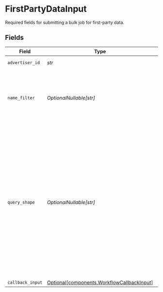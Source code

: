 # FirstPartyDataInput

Required fields for submitting a bulk job for first-party data.


## Fields

| Field                                                                                                                                                                                                                                                                                                                                                                                                                                                                                                            | Type                                                                                                                                                                                                                                                                                                                                                                                                                                                                                                             | Required                                                                                                                                                                                                                                                                                                                                                                                                                                                                                                         | Description                                                                                                                                                                                                                                                                                                                                                                                                                                                                                                      |
| ---------------------------------------------------------------------------------------------------------------------------------------------------------------------------------------------------------------------------------------------------------------------------------------------------------------------------------------------------------------------------------------------------------------------------------------------------------------------------------------------------------------- | ---------------------------------------------------------------------------------------------------------------------------------------------------------------------------------------------------------------------------------------------------------------------------------------------------------------------------------------------------------------------------------------------------------------------------------------------------------------------------------------------------------------- | ---------------------------------------------------------------------------------------------------------------------------------------------------------------------------------------------------------------------------------------------------------------------------------------------------------------------------------------------------------------------------------------------------------------------------------------------------------------------------------------------------------------- | ---------------------------------------------------------------------------------------------------------------------------------------------------------------------------------------------------------------------------------------------------------------------------------------------------------------------------------------------------------------------------------------------------------------------------------------------------------------------------------------------------------------- |
| `advertiser_id`                                                                                                                                                                                                                                                                                                                                                                                                                                                                                                  | *str*                                                                                                                                                                                                                                                                                                                                                                                                                                                                                                            | :heavy_check_mark:                                                                                                                                                                                                                                                                                                                                                                                                                                                                                               | The advertiser ID to query for.                                                                                                                                                                                                                                                                                                                                                                                                                                                                                  |
| `name_filter`                                                                                                                                                                                                                                                                                                                                                                                                                                                                                                    | *OptionalNullable[str]*                                                                                                                                                                                                                                                                                                                                                                                                                                                                                          | :heavy_minus_sign:                                                                                                                                                                                                                                                                                                                                                                                                                                                                                               | The name to filter by in the query. This filter will be applied to the results for the advertiser.<br/>If there are no nodes which match the filter, a response with empty nodes with no first-party data will be returned.                                                                                                                                                                                                                                                                                      |
| `query_shape`                                                                                                                                                                                                                                                                                                                                                                                                                                                                                                    | *OptionalNullable[str]*                                                                                                                                                                                                                                                                                                                                                                                                                                                                                          | :heavy_minus_sign:                                                                                                                                                                                                                                                                                                                                                                                                                                                                                               |  The shape of the query with the fields being asked for, which is sent downstream.<br/> This determines what the response will look like.<br/><br/> For example, a query shape equal to `"nodes {id name}"` will return the `id` and `name` fields only.<br/><br/> If this is not provided the default query shape will be used:<br/><br/> ```graphql<br/> nodes {<br/>    name<br/>    id<br/>    activeUniques {<br/>       householdCount<br/>       idsConnectedTvCount<br/>       idsCount<br/>       idsInAppCount<br/>       idsWebCount<br/>       personsCount<br/>    }<br/> }<br/>``` |
| `callback_input`                                                                                                                                                                                                                                                                                                                                                                                                                                                                                                 | [Optional[components.WorkflowCallbackInput]](../../models/components/workflowcallbackinput.md)                                                                                                                                                                                                                                                                                                                                                                                                                   | :heavy_minus_sign:                                                                                                                                                                                                                                                                                                                                                                                                                                                                                               | N/A                                                                                                                                                                                                                                                                                                                                                                                                                                                                                                              |